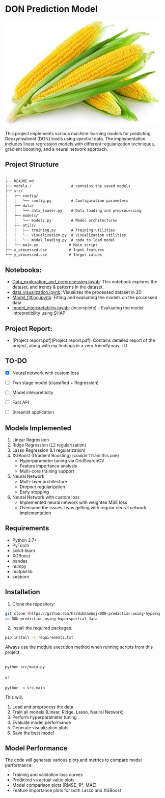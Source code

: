 # DON Prediction Model

![corn](corn.jpg)

This project implements various machine learning models for predicting Deoxynivalenol (DON) levels using spectral data. The implementation includes linear regression models with different regularization techniques, gradient boosting, and a neural network approach.

## Project Structure

```
.
├── README.md
├── models /                  # contains the saved models   
├── src/
│   ├── config/
│   │   └── config.py         # Configuration parameters
│   ├── data/
│   │   └── data_loader.py    # Data loading and preprocessing
│   ├── models/
│   │   └── models.py         # Model architectures
│   ├── utils/
│   │   ├── training.py       # Training utilities
│   │   └── visualization.py  # Visualization utilities
|   |   └── model_loading.py  # code to load model
│   └── main.py              # Main script
├── x_processed.csv          # Input features
└── y_processed.csv          # Target values
```

## Notebooks: 

- [Data_exploration_and_preprocessing.ipynb](Data_exploration_and_preprocessing.ipynb): This notebook explores the dataset, and trends & patterns in the dataset. 
- [data_visualization.ipynb](data_visualization.ipynb): Visualizes the processed dataset in 2D 
- [Model_fitting.ipynb](Model_fitting.ipynb): Fitting and evaluating the models on the processed data
- [model_interpretability.ipynb](model_interpretability.ipynb): (incomplete) - Evaluating the model intrepretibility using SHAP

## Project Report: 
- [Project report.pdf](Project report.pdf): Contains detailed report of the project, along with my findings in a very friendly way. : D 

## TO-DO 
- [x] Neural network with custom loss
- [ ] Two stage model (classified + Regression)
- [ ] Model interpretibilty 
- [ ] Fast API 
- [ ] Streamlit application 


## Models Implemented

1. Linear Regression
2. Ridge Regression (L2 regularization)
3. Lasso Regression (L1 regularization)
4. XGBoost (Gradient Boosting) (couldn't train this one)
   - Hyperparameter tuning via GridSearchCV
   - Feature importance analysis
   - Multi-core training support
5. Neural Network
   - Multi-layer architecture
   - Dropout regularization
   - Early stopping
6. Neural Network with custom loss 
   - Implemented neural network with weighted MSE loss 
   - Overcame the issues I was getting with regular neural network implementation


## Requirements

- Python 3.7+
- PyTorch
- scikit-learn
- XGBoost
- pandas
- numpy
- matplotlib
- seaborn

## Installation

1. Clone the repository:
```bash
git clone (https://github.com/hardikkamboj/DON-prediction-using-hyperspectral-data.git)
cd DON-prediction-using-hyperspectral-data
```

2. Install the required packages:
```bash
pip install -r requirements.txt
```

Always use the module execution method when running scripts from this project:

```bash

python src/main.py

or 

python -m src.main
```

This will:
1. Load and preprocess the data
2. Train all models (Linear, Ridge, Lasso, Neural Network)
3. Perform hyperparameter tuning
4. Evaluate model performance
5. Generate visualization plots
6. Save the best model

## Model Performance

The code will generate various plots and metrics to compare model performance:
- Training and validation loss curves
- Predicted vs actual value plots
- Model comparison plots (RMSE, R², MAE)
- Feature importance plots for both Lasso and XGBoost


